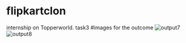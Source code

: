 # flipkartclon
internship on Topperworld. task3
#images for the outcome
![output7](https://github.com/shashank960/flipkartclon/assets/141303919/7a8c78c1-84ed-4b75-bf0c-b5a0b8a27c09)
![output8](https://github.com/shashank960/flipkartclon/assets/141303919/eba245d5-175f-4af5-bed5-ce408a2f8317)


